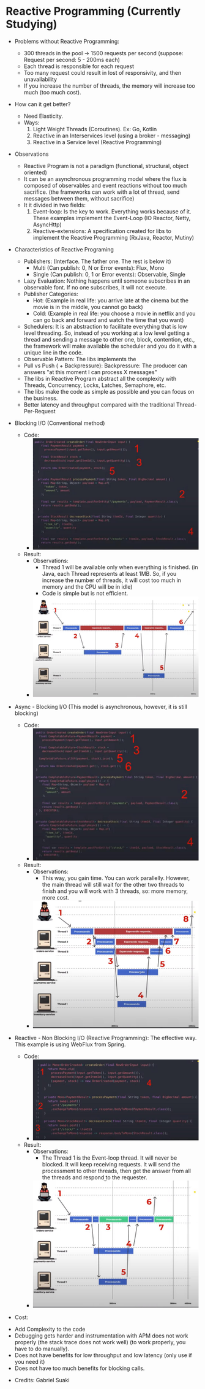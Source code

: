 # Reactive Programming (Currently Studying)

- Problems without Reactive Programming:
  * 300 threads in the pool -> 1500 requests per second (suppose: Request per second: 5 - 200ms each)
  * Each thread is responsible for each request
  * Too many request could result in lost of responsivity, and then unavailability
  * If you increase the number of threads, the memory will increase too much (too much cost).
  
- How can it get better?
  * Need Elasticity.
  * Ways:
    1) Light Weight Threads (Coroutines). Ex: Go, Kotlin
    2) Reactive in an Interservices level (using a broker - messaging)
    3) Reactive in a Service level (Reactive Programming)
   
- Observations
  * Reactive Program is not a paradigm (functional, structural, object oriented)
  * It can be an asynchronous programming model where the flux is composed of observables and event reactions without too much sacrifice. (the frameworks can work with a lot of thread, send messages between them, without sacrifice)
  * It it divided in two fields:
    1) Event-loop: Is the key to work. Everything works because of it. These examples implement the Event-Loop (IO Reactor, Netty, AsyncHttp)
    2) Reactive-extensions: A specification created for libs to implement the Reactive Programming (RxJava, Reactor, Mutiny)

- Characteristics of Reactive Programing
  * Publishers: (Interface. The father one. The rest is below it)
     - Multi (Can publish: 0, N or Error events): Flux, Mono
     - Single (Can publish: 0, 1 or Error events): Observable, Single
  * Lazy Evaluation: Nothing happens until someone subscribes in an observable font. If no one subscribes, it will not execute.
  * Publisher Categories:
     - Hot: (Example in real life: you arrive late at the cinema but the movie is in the middle, you cannot go back)
     - Cold: (Example in real life: you choose a movie in netflix and you can go back and forward and watch the time that you want)
  * Schedulers: It is an abstraction to facilitate everything that is low level threading. So, instead of you working at a low level getting a thread and sending a message to other one, block, contention, etc., the framework will make available the scheduler and you do it with a unique line in the code.
  * Observable Pattern: The libs implements the 
  * Pull vs Push ( + Backpressure): Backpressure: The producer can answers "at this moment I can process X messages"
  * The libs in Reactive Program abstract all the complexity with Threads, Concurrency, Locks, Latches, Semaphore, etc.
  * The libs make the code as simple as possible and you can focus on the business.
  * Better latency and throughput compared with the traditional Thread-Per-Request

- Blocking I/O (Conventional method)
  * Code:
    - ![](https://github.com/fabiolnh/reactive-programming/blob/main/assets/blocking%20io.jpg?raw=true)
  * Result:
    - Observations: 
      * Thread 1 will be available only when everything is finished. (in Java, each Thread represents at least 1MB. So, if you increase the number of threads, it will cost too much in memory and the CPU will be in idle)
      * Code is simple but is not efficient.
    - ![](https://github.com/fabiolnh/reactive-programming/blob/main/assets/blocking%20io%20-%20result.jpg?raw=true)

- Async - Blocking I/O (This model is asynchronous, however, it is still blocking)
  * Code:
    - ![](https://github.com/fabiolnh/reactive-programming/blob/main/assets/async%20-%20blocking%20io.jpg?raw=true)
  * Result:
    - Observations:
      * This way, you gain time. You can work parallelly. However, the main thread will still wait for the other two threads to finish and you will work with 3 threads, so: more memory, more cost. 
    - ![](https://github.com/fabiolnh/reactive-programming/blob/main/assets/async%20-%20blocking%20io%20-%20result.jpg?raw=true)

- Reactive - Non Blocking I/O (Reactive Programming): The effective way. This example is using WebFlux from Spring.
  * Code: 
    - ![](https://github.com/fabiolnh/reactive-programming/blob/main/assets/reactive%20-%20non%20blocking%20io.jpg?raw=true)
  * Result:
    - Observations:
      * The Thread 1 is the Event-loop thread. It will never be blocked. It will keep receiving requests. It will send the processment to other threads, then get the answer from all the threads and respond to the requester.
    - ![](https://github.com/fabiolnh/reactive-programming/blob/main/assets/reactive%20-%20non%20blocking%20io%20-%20result.jpg?raw=true)

- Cost:
 * Add Complexity to the code
 * Debugging gets harder and instrumentation with APM does not work properly (the stack trace does not work well) (to work properly, you have to do manually).
 * Does not have benefits for low throughput and low latency (only use if you need it)
 * Does not have too much benefits for blocking calls.

- Credits: Gabriel Suaki
